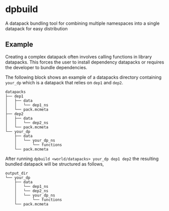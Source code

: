 # dpbuild
A datapack bundling tool for combining multiple namespaces into a single datapack for easy distribution

## Example
Creating a complex datapack often involves calling functions in library datapacks. This forces the user to install dependency datapacks or requires the developer to bundle dependencies.

The following block shows an example of a datapacks directory containing `your_dp` which is a datapack that relies on `dep1` and `dep2`.

```
datapacks
├── dep1
│   ├── data
│   │   └── dep1_ns
│   └── pack.mcmeta
├── dep2
│   ├── data
│   │   └── dep2_ns
│   └── pack.mcmeta
└── your_dp
    ├── data
    │   └── your_dp_ns
    │       └── functions
    └── pack.mcmeta
```

After running `dpbuild <world/datapacks> your_dp dep1 dep2` the resulting bundled datapack will be structured as follows,
```
output_dir
└── your_dp
    ├── data
    │   └── dep1_ns
    │   └── dep2_ns
    │   └── your_dp_ns
    │       └── functions
    └── pack.mcmeta
```
